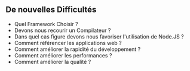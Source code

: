 ##  De nouvelles Difficultés

* Quel Framework Choisir ?
* Devons nous recourir un Compilateur ?
* Dans quel cas figure devons nous favoriser l'utilisation de Node.JS ?
* Comment référencer les applications web ?
* Comment améliorer la rapidité du développement ?
* Comment améliorer les performances ?
* Comment améliorer la qualité ?
